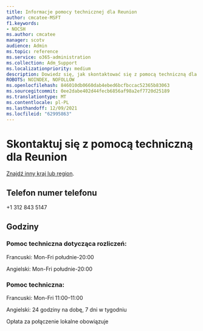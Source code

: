 ```yaml
---
title: Informacje pomocy technicznej dla Reunion
author: cmcatee-MSFT
f1.keywords:
- NOCSH
ms.author: cmcatee
manager: scotv
audience: Admin
ms.topic: reference
ms.service: o365-administration
ms.collection: Adm_Support
ms.localizationpriority: medium
description: Dowiedz się, jak skontaktować się z pomocą techniczną dla swojego kraju lub regionu.
ROBOTS: NOINDEX, NOFOLLOW
ms.openlocfilehash: 846010db0660dab4ebed6bcfbccac52365b83063
ms.sourcegitcommit: 0ee2dabe402d44fecb6856af98a2ef7720d25189
ms.translationtype: MT
ms.contentlocale: pl-PL
ms.lasthandoff: 12/09/2021
ms.locfileid: "62995863"
---
```

# <a name="contact-support-for-reunion"></a>Skontaktuj się z pomocą techniczną dla Reunion

[Znajdź inny kraj lub region](../get-help-support.md).

## <a name="phone-number"></a>Telefon numer telefonu
+1 312 843 5147

## <a name="hours"></a>Godziny
### <a name="billing-support"></a>Pomoc techniczna dotycząca rozliczeń:

Francuski: Mon-Fri południe-20:00

Angielski: Mon-Fri południe-20:00

### <a name="technical-support"></a>Pomoc techniczna:

Francuski: Mon-Fri 11:00–11:00

Angielski: 24 godziny na dobę, 7 dni w tygodniu

Opłata za połączenie lokalne obowiązuje
